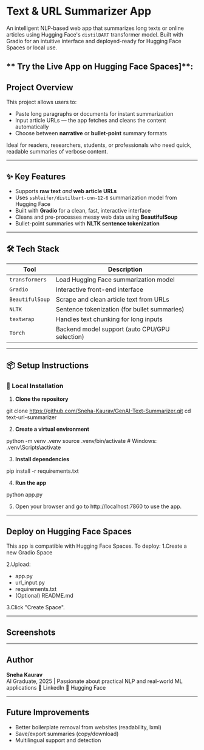 # Text & URL Summarizer App

An intelligent NLP-based web app that summarizes long texts or online articles using Hugging Face's `distilBART` transformer model. Built with Gradio for an intuitive interface and deployed-ready for Hugging Face Spaces or local use.

** Try the Live App on Hugging Face Spaces]**: 
---

## Project Overview

This project allows users to:
- Paste long paragraphs or documents for instant summarization
- Input article URLs — the app fetches and cleans the content automatically
- Choose between **narrative** or **bullet-point** summary formats

Ideal for readers, researchers, students, or professionals who need quick, readable summaries of verbose content.

---

## ✨ Key Features

- Supports **raw text** *and* **web article URLs**
- Uses `sshleifer/distilbart-cnn-12-6` summarization model from Hugging Face
- Built with **Gradio** for a clean, fast, interactive interface
- Cleans and pre-processes messy web data using **BeautifulSoup**
- Bullet-point summaries with **NLTK sentence tokenization**

---

## 🛠 Tech Stack

| Tool         | Description |
|--------------|-------------|
| `transformers` | Load Hugging Face summarization model |
| `Gradio`     | Interactive front-end interface |
| `BeautifulSoup` | Scrape and clean article text from URLs |
| `NLTK`       | Sentence tokenization (for bullet summaries) |
| `textwrap`   | Handles text chunking for long inputs |
| `Torch`      | Backend model support (auto CPU/GPU selection) |

---

## 📦 Setup Instructions

### 🔧 Local Installation

1. **Clone the repository**

 git clone https://github.com/Sneha-Kaurav/GenAI-Text-Summarizer.git
cd text-url-summarizer

2. **Create a virtual environment**

python -m venv .venv
source .venv/bin/activate    # Windows: .venv\Scripts\activate

3. **Install dependencies**

pip install -r requirements.txt

4. **Run the app**

python app.py

5. Open your browser and go to http://localhost:7860 to use the app.
   
---

## Deploy on Hugging Face Spaces

This app is compatible with Hugging Face Spaces. To deploy:
1.Create a new Gradio Space

2.Upload:
<ul>
<li>app.py</li>

<li>url_input.py</li>

<li>requirements.txt</li>

<li>(Optional) README.md</li>
</ul>
3.Click "Create Space".

---

## Screenshots

---

## Author
<b> Sneha Kaurav </b><br>
    AI Graduate, 2025 | Passionate about practical NLP and real-world ML applications
    🔗 LinkedIn
    🤗 Hugging Face

---

## Future Improvements
<ul>
<li> Better boilerplate removal from websites (readability, lxml)</li>

<li> Save/export summaries (copy/download)</li>

<li> Multilingual support and detection</li>
</ul>

